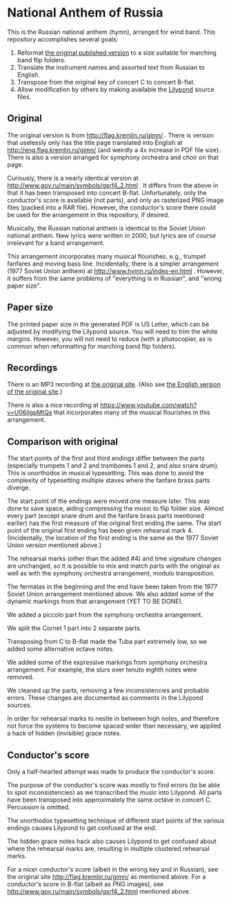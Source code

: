 # National Anthem of Russia

This is the Russian national anthem (hymn), arranged for
wind band.
This repository accomplishes several goals:

1. Reformat [the original published version](http://flag.kremlin.ru/gimn/) to a size suitable for marching band flip folders.
2. Translate the instrument names and assorted text from Russian to English.
3. Transpose from the original key of concert C to concert B-flat.
4. Allow modification by others by making available the [Lilypond](http://lilypond.org/) source files.

## Original

The original version is from <http://flag.kremlin.ru/gimn/>
. There is version that uselessly only has the title page
translated into English at
<http://eng.flag.kremlin.ru/gimn/> (and weirdly a 4x
increase in PDF file size).  There is also a version
arranged for symphony orchestra and choir on that page.

Curiously, there is a nearly identical version at
<http://www.gov.ru/main/symbols/gsrf4_2.html> . It differs
from the above in that it has been transposed into concert
B-flat.  Unfortunately, only the conductor's score is
available (not parts), and only as rasterized PNG image
files (packed into a RAR file).  However, the conductor's
score there could be used for the arrangement in this
repository, if desired.

Musically, the Russian national anthem is identical to the
Soviet Union national anthem.  New lyrics were written in
2000, but lyrics are of course irrelevant for a band
arrangement.

This arrangement incorporates many musical flourishes, e.g.,
trumpet fanfares and moving bass line.  Incidentally, there
is a simpler arrangement (1977 Soviet Union anthem) at
<http://www.hymn.ru/index-en.html> . However, it suffers
from the same problems of "everything is in Russian", and
"wrong paper size".

## Paper size

The printed paper size in the generated PDF is US Letter,
which can be adjusted by modifying the Lilypond source.  You
will need to trim the white margins.  However, you will not
need to reduce (with a photocopier, as is common when
reformatting for marching band flip folders).

## Recordings

There is an MP3 recording at [the original
site](http://flag.kremlin.ru/gimn/).
(Also see [the English version
of the original site](http://eng.flag.kremlin.ru/gimn/).)

There is also a nice recording at
<https://www.youtube.com/watch?v=U06jlgpMtQs> that
incorporates many of the musical flourishes in this
arrangement.

## Comparison with original

The start points of the first and third endings differ
between the parts (especially trumpets 1 and 2 and trombones
1 and 2, and also snare drum).  This is unorthodox in
musical typesetting.  This was done to avoid the complexity
of typesetting multiple staves where the fanfare brass parts
diverge.

The start point of the endings were moved one measure later.
This was done to save space, aiding compressing the music to
flip folder size.  Almost every part (except snare drum and
the fanfare brass parts mentioned earlier) has the first
measure of the original first ending the same.  The start
point of the original first ending has been given rehearsal
mark 4.  (Incidentally, the location of the first ending is
the same as the 1977 Soviet Union version mentioned above.)

The rehearsal marks (other than the added #4) and time
signature changes are unchanged, so it is possible to mix
and match parts with the original as well as with the
symphony orchestra arrangement, modulo transposition.

The fermatas in the beginning and the end have been taken
from the 1977 Soviet Union arrangement mentioned above.  We
also added some of the dynamic markings from that
arrangement (YET TO BE DONE).

We added a piccolo part from the symphony orchestra
arrangement.

We split the Cornet 1 part into 2 separate parts.

Transposing from C to B-flat made the Tuba part extremely
low, so we added some alternative octave notes.

We added some of the expressive markings from symphony
orchestra arrangement.  For example, the slurs over tenuto
eighth notes were removed.

We cleaned up the parts, removing a few inconsistencies and
probable errors.  These changes are documented as comments
in the Lilypond sources.

In order for rehearsal marks to nestle in between high
notes, and therefore not force the systems to become spaced
wider than necessary, we applied a hack of hidden
(invisible) grace notes.

## Conductor's score

Only a half-hearted attempt was made to produce the
conductor's score.

The purpose of the conductor's score was mostly to find
errors (to be able to spot inconsistencies) as we
transcribed the music into Lilypond.  All parts have been
transposed into approximately the same octave in concert C.
Percussion is omitted.

The unorthodox typesetting technique of different start
points of the various endings causes Lilypond to get
confused at the end.

The hidden grace notes hack also causes Lilypond to get
confused about where the rehearsal marks are, resulting in
multiple clustered rehearsal marks.

For a nicer conductor's score (albeit in the wrong key and
in Russian), see the original site
<http://flag.kremlin.ru/gimn/> as mentioned above.  For a
conductor's score in B-flat (albeit as PNG images), see
<http://www.gov.ru/main/symbols/gsrf4_2.html> mentioned
above.
